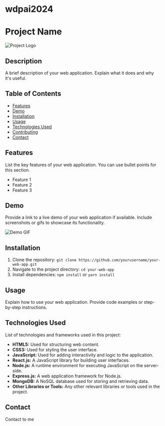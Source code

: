 # wdpai2024
# Project Name

![Project Logo](link-to-your-logo.png) <!-- Optional: Add a logo or screenshot of your web app -->

## Description

A brief description of your web application. Explain what it does and why it's useful.

## Table of Contents

- [Features](#features)
- [Demo](#demo)
- [Installation](#installation)
- [Usage](#usage)
- [Technologies Used](#technologies-used)
- [Contributing](#contributing)
- [Contact](#contact)

## Features

List the key features of your web application. You can use bullet points for this section.

- Feature 1
- Feature 2
- Feature 3

## Demo

Provide a link to a live demo of your web application if available. Include screenshots or gifs to showcase its functionality.

![Demo GIF](link-to-demo-gif.gif)

## Installation

1. Clone the repository: `git clone https://github.com/yourusername/your-web-app.git`
2. Navigate to the project directory: `cd your-web-app`
3. Install dependencies: `npm install` or `yarn install`

## Usage

Explain how to use your web application. Provide code examples or step-by-step instructions.

## Technologies Used

List of technologies and frameworks used in this project:

- **HTML5:** Used for structuring web content.
- **CSS3:** Used for styling the user interface.
- **JavaScript:** Used for adding interactivity and logic to the application.
- **React.js:** A JavaScript library for building user interfaces.
- **Node.js:** A runtime environment for executing JavaScript on the server-side.
- **Express.js:** A web application framework for Node.js.
- **MongoDB:** A NoSQL database used for storing and retrieving data.
- **Other Libraries or Tools:** Any other relevant libraries or tools used in the project.

## Contact
Contact to me
